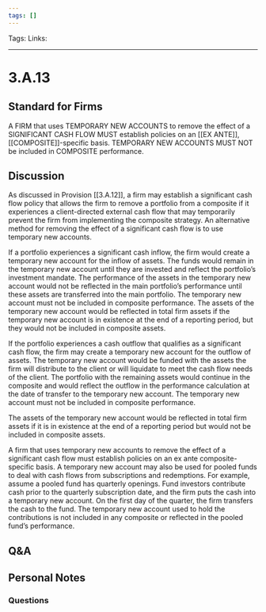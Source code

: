 ```yaml
---
tags: []
---
```

Tags: 
Links: 
___
# 3.A.13
## Standard for Firms
A FIRM that uses TEMPORARY NEW ACCOUNTS to remove the effect of a SIGNIFICANT CASH FLOW MUST establish policies on an [[EX ANTE]], [[COMPOSITE]]-specific basis. TEMPORARY NEW ACCOUNTS MUST NOT be included in COMPOSITE performance.
## Discussion
As discussed in Provision [[3.A.12]], a firm may establish a significant cash flow policy that allows the firm to remove a portfolio from a composite if it experiences a client-directed external cash flow that may temporarily prevent the firm from implementing the composite strategy. An alternative method for removing the effect of a significant cash flow is to use temporary new accounts.

If a portfolio experiences a significant cash inflow, the firm would create a temporary new account for the inflow of assets. The funds would remain in the temporary new account until they are invested and reflect the portfolio’s investment mandate. The performance of the assets in the temporary new account would not be reflected in the main portfolio’s performance until these assets are transferred into the main portfolio. The temporary new account must not be included in composite performance. The assets of the temporary new account would be reflected in total firm assets if the temporary new account is in existence at the end of a reporting period, but they would not be included in composite assets.

If the portfolio experiences a cash outflow that qualifies as a significant cash flow, the firm may create a temporary new account for the outflow of assets. The temporary new account would be funded with the assets the firm will distribute to the client or will liquidate to meet the cash flow needs of the client. The portfolio with the remaining assets would continue in the composite and would reflect the outflow in the performance calculation at the date of transfer to the temporary new account. The temporary new account must not be included in composite performance.

The assets of the temporary new account would be reflected in total firm assets if it is in existence at the end of a reporting period but would not be included in composite assets.

A firm that uses temporary new accounts to remove the effect of a significant cash flow must establish policies on an ex ante composite-specific basis. A temporary new account may also be used for pooled funds to deal with cash flows from subscriptions and redemptions. For example, assume a pooled fund has quarterly openings. Fund investors contribute cash prior to the quarterly subscription date, and the firm puts the cash into a temporary new account. On the first day of the quarter, the firm transfers the cash to the fund. The temporary new account used to hold the contributions is not included in any composite or reflected in the pooled fund’s performance.
## Q&A

## Personal Notes

### Questions